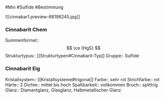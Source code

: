 #Min #Sulfide #Bestimmung 

![[cinnabar1.preview-68198245.jpg]]

### Cinnabarit Chem

Summenformel:: $$ \ce {HgS} $$
Strukturtypus:: [[Strukturtypen#Cinnabarit-Typ]]
Gruppe:: Sulfide
<!--ID: 1705934303500-->


### Cinnabarit Eig

Kristallsystem:: [[Kristallsysteme#trigonal]]
Farbe:: sehr rot
Strichfarbe:: rot
Härte:: 2
Dichte:: mittel bis hoch
Spaltbarkeit:: vollkommen
Bruch:: splittrig
Glanz:: Diamantglanz, Glasglanz, Halbmetallischer Glanz
<!--ID: 1705934303505-->




